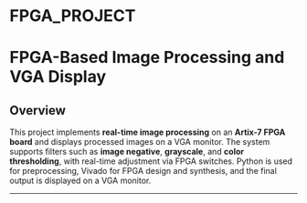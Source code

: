 # FPGA_PROJECT

# FPGA-Based Image Processing and VGA Display

## **Overview**
This project implements **real-time image processing** on an **Artix-7 FPGA board** and displays processed images on a VGA monitor. The system supports filters such as **image negative**, **grayscale**, and **color thresholding**, with real-time adjustment via FPGA switches. Python is used for preprocessing, Vivado for FPGA design and synthesis, and the final output is displayed on a VGA monitor.

---
